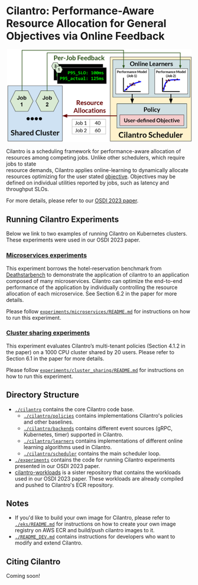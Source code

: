 # Cilantro: Performance-Aware Resource Allocation for General Objectives via Online Feedback 

<p align="center">
  <picture>
      <img alt="Cilantro Architecture" src="./assets/cilantro_simple_arch.png" width=500px>
  </picture>
</p>

Cilantro is a scheduling framework for performance-aware allocation of resources 
among competing jobs. Unlike other schedulers, which require jobs to state  
resource demands, Cilantro applies online-learning to dynamically allocate resources 
optimizing for the user stated [objective](https://github.com/romilbhardwaj/cilantro/cilantro/policies).
Objectives may be defined on individual utilities reported by jobs, such as 
latency and throughput SLOs.

For more details, please refer to our [OSDI 2023 paper](#).

## Running Cilantro Experiments

Below we link to two examples of running Cilantro on Kubernetes clusters. These experiments were used in our OSDI 2023 paper.

### [Microservices experiments](./experiments/microservices/README.md)

This experiment borrows the hotel-reservation benchmark from [Deathstarbench](https://github.com/delimitrou/DeathStarBench) to demonstrate
the application of cilantro to an application composed of many microservices. Cilantro can optimize the 
end-to-end performance of the application by individually controlling the resource 
allocation of each microservice. See Section 6.2 in the paper for more details.

Please follow [`experiments/microservices/README.md`](./experiments/microservices/README.md) for instructions on how to run this experiment.

### [Cluster sharing experiments](./experiments/cluster_sharing/README.md)

This experiment evaluates Cilantro’s multi-tenant policies (Section 4.1.2 in the paper) 
on a 1000 CPU cluster shared by 20 users. Please refer to Section 6.1 in the paper for more details. 

Please follow [`experiments/cluster_sharing/README.md`](./experiments/cluster_sharing/README.md) for instructions on how to run this experiment.


## Directory Structure
* [`./cilantro`](./cilantro) contains the core Cilantro code base.
  * [`./cilantro/policies`](./cilantro/policies) contains implementations Cilantro's policies and other baselines.
  * [`./cilantro/backends`](./cilantro/backends) contains different event sources (gRPC, Kubernetes, timer) supported in Cilantro.
  * [`./cilantro/learners`](./cilantro/learners) contains implementations of different online learning algorithms used in Cilantro.
  * [`./cilantro/scheduler`](./cilantro/scheduler) contains the main scheduler loop.
* [`./experiments`](./experiments) contains the code for running Cilantro experiments presented in our OSDI 2023 paper.
* [cilantro-workloads](https://github.com/romilbhardwaj/cilantro-workloads) is a sister repository that contains the workloads used in our OSDI 2023 paper. These workloads are already compiled and pushed to Cilantro's ECR repository.

## Notes
* If you'd like to build your own image for Cilantro, please refer to [`./eks/README.md`](./eks/README.md) for instructions on how to create your own image registry on AWS ECR and build/push cilantro images to it.
* [`./README_DEV.md`](./README_DEV.md) contains instructions for developers who want to modify and extend Cilantro.

## Citing Cilantro
Coming soon!
